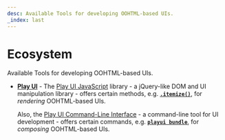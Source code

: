 ```yaml
---
desc: Available Tools for developing OOHTML-based UIs.
_index: last
---
```

# Ecosystem

Available Tools for developing OOHTML-based UIs.

+ **[Play UI](/tooling/play-ui)** - The [Play UI JavaScript](/tooling/play-ui/docs/getting-started/overview#play-ui-javascript) library - a jQuery-like DOM and UI manipulation library - offers certain methods, e.g. [**`.itemize()`**](/tooling/play-ui/docs/api/dom/itemize), for *rendering* OOHTML-based UIs.
    
    Also, the [Play UI Command-Line Interface](/tooling/play-ui/docs/getting-started/overview#play-ui-command-line) - a command-line tool for UI development - offers certain commands, e.g. [**`playui bundle`**](/tooling/play-ui/docs/cli/bundle), for *composing* OOHTML-based UIs.
